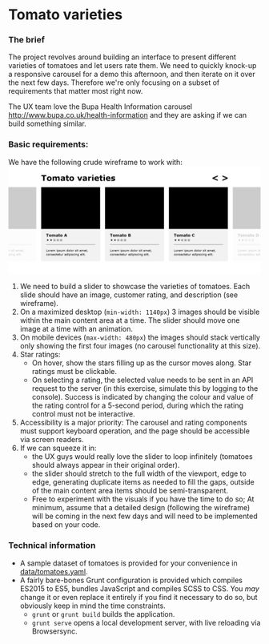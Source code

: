 # Tomato varieties

### The brief
The project revolves around building an interface to present different varieties of tomatoes and let users rate them.
We need to quickly knock-up a responsive carousel for a demo this afternoon, and then iterate on it over the next few days. Therefore we're only focusing on a subset of requirements that matter most right now.

The UX team love the Bupa Health Information carousel http://www.bupa.co.uk/health-information and they are asking if we can build something similar.

### Basic requirements:
We have the following crude wireframe to work with:
![Tomato Slider Wireframe](/tomato-slider.png?raw=true)

1. We need to build a slider to showcase the varieties of tomatoes. Each slide should have an image, customer rating, and description (see wireframe).
2. On a maximized desktop (`min-width: 1140px`) 3 images should be visible within the main content area at a time. The slider should move one image at a time with an animation.
3. On mobile devices (`max-width: 480px`) the images should stack vertically only showing the first four images (no carousel functionality at this size).
4. Star ratings:
    - On hover, show the stars filling up as the cursor moves along. Star ratings must be clickable.
    - On selecting a rating, the selected value needs to be sent in an API request to the server (in this exercise, simulate this by logging to the console). Success is indicated by changing the colour and value of the rating control for a 5-second period, during which the rating control must not be interactive.
5. Accessibility is a major priority: The carousel and rating components must support keyboard operation, and the page should be accessible via screen readers.
6. If we can squeeze it in: 
    - the UX guys would really love the slider to loop infinitely (tomatoes should always appear in their original order).
    - the slider should stretch to the full width of the viewport, edge to edge, generating duplicate items as needed to fill the gaps, outside of the main content area items should be semi-transparent.
    - Free to experiment with the visuals if you have the time to do so; At minimum, assume that a detailed design (following the wireframe) will be coming in the next few days and will need to be implemented based on your code.

### Technical information

- A sample dataset of tomatoes is provided for your convenience in [data/tomatoes.yaml](data/tomatoes.yaml).
- A fairly bare-bones Grunt configuration is provided which compiles ES2015 to ES5, bundles JavaScript and compiles SCSS to CSS. You _may_ change it or even replace it entirely if you find it necessary to do so, but obviously keep in mind the time constraints.
    - `grunt` or `grunt build` builds the application.
    - `grunt serve` opens a local development server, with live reloading via Browsersync.
